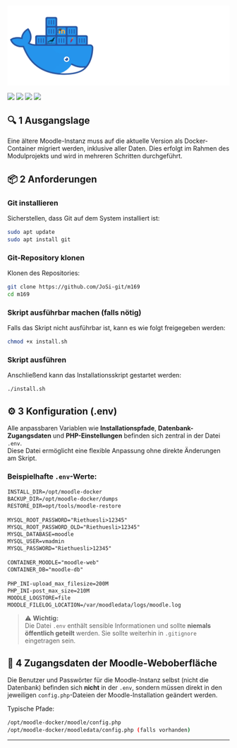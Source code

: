 <div align="left">
  <img src="https://github.com/JoSi-git/m169/blob/main/img/m169-title.png" />
</div>

[![](https://img.shields.io/badge/Silas_Gubler-FF7F50?style=for-the-badge)](https://github.com/arkaizn)
[![](https://img.shields.io/badge/David_Kästli-00FA9A?style=for-the-badge)](https://github.com/dka-git)
[![](https://img.shields.io/badge/Jonas_Sieber-4682B4?style=for-the-badge)](https://github.com/josi-git)
[![](https://img.shields.io/badge/Lizenz-DAA520?style=for-the-badge)](https://github.com/JoSi-git/m346/blob/main/LICENSE)


## 🔍 1 Ausgangslage

Eine ältere Moodle-Instanz muss auf die aktuelle Version als Docker-Container migriert werden, inklusive aller Daten. Dies erfolgt im Rahmen des Modulprojekts und wird in mehreren Schritten durchgeführt.

## 📦 2 Anforderungen

### Git installieren

Sicherstellen, dass Git auf dem System installiert ist:

```bash
sudo apt update
sudo apt install git
```

### Git-Repository klonen

Klonen des Repositories:

```bash
git clone https://github.com/JoSi-git/m169
cd m169
```

### Skript ausführbar machen (falls nötig)

Falls das Skript nicht ausführbar ist, kann es wie folgt freigegeben werden:

```bash
chmod +x install.sh
```

### Skript ausführen

Anschließend kann das Installationsskript gestartet werden:

```bash
./install.sh
```

## ⚙️ 3 Konfiguration (.env)

Alle anpassbaren Variablen wie **Installationspfade**, **Datenbank-Zugangsdaten** und **PHP-Einstellungen** befinden sich zentral in der Datei `.env`.  
Diese Datei ermöglicht eine flexible Anpassung ohne direkte Änderungen am Skript.

### Beispielhafte `.env`-Werte:

```env
INSTALL_DIR=/opt/moodle-docker
BACKUP_DIR=/opt/moodle-docker/dumps
RESTORE_DIR=opt/tools/moodle-restore

MYSQL_ROOT_PASSWORD="Riethuesli>12345"
MYSQL_ROOT_PASSWORD_OLD="Riethuesli>12345"
MYSQL_DATABASE=moodle
MYSQL_USER=vmadmin
MYSQL_PASSWORD="Riethuesli>12345"

CONTAINER_MOODLE="moodle-web"
CONTAINER_DB="moodle-db"

PHP_INI-upload_max_filesize=200M
PHP_INI-post_max_size=210M
MOODLE_LOGSTORE=file
MOODLE_FILELOG_LOCATION=/var/moodledata/logs/moodle.log
```

> ⚠️ **Wichtig:**  
> Die Datei `.env` enthält sensible Informationen und sollte **niemals öffentlich geteilt** werden. Sie sollte weiterhin in `.gitignore` eingetragen sein.

## 🔐 4 Zugangsdaten der Moodle-Weboberfläche

Die Benutzer und Passwörter für die Moodle-Instanz selbst (nicht die Datenbank) befinden sich **nicht** in der `.env`, sondern müssen direkt in den jeweiligen `config.php`-Dateien der Moodle-Installation geändert werden.

Typische Pfade:

```bash
/opt/moodle-docker/moodle/config.php
/opt/moodle-docker/moodledata/config.php (falls vorhanden)
```

---
